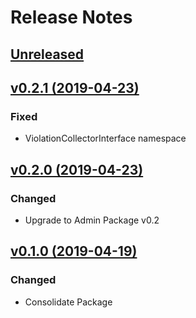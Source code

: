 # Release Notes

## [Unreleased](https://github.com/ixocreate/cms-package/compare/0.2.1...develop)

## [v0.2.1 (2019-04-23)](https://github.com/ixocreate/cms-package/compare/0.2.0...0.2.1)

### Fixed
- ViolationCollectorInterface namespace

## [v0.2.0 (2019-04-23)](https://github.com/ixocreate/cms-package/compare/0.1.0...0.2.0)

### Changed
- Upgrade to Admin Package v0.2

## [v0.1.0 (2019-04-19)](https://github.com/ixocreate/cms-package/compare/master...0.1.0)

### Changed
- Consolidate Package
